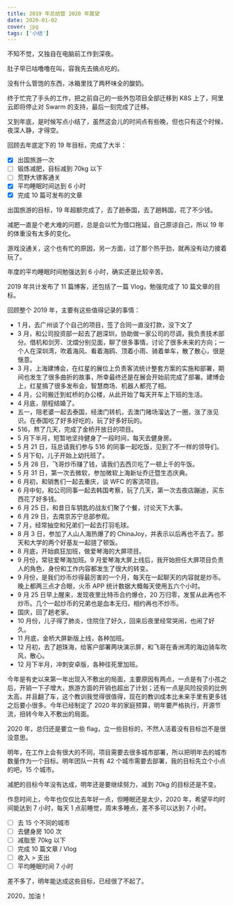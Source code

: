 ```yaml
---
title: 2019 年总结暨 2020 年展望
date: 2020-01-02
cover: jpg
tags: ['小结']
---
```


不知不觉，又独自在电脑前工作到深夜。

肚子早已咕噜噜在叫，容我先去搞点吃的。

没有什么管饱的东西，冰箱里找了两杯味全的酸奶。

终于忙完了手头的工作，把之前自己的一些外包项目全部迁移到 K8S 上了，阿里云即将停止对 Swarm 的支持，最后一刻完成了迁移。

又到年底，是时候写点小结了，虽然这会儿的时间点有些晚，但也只有这个时候，夜深人静，才得空。

回顾去年底定下的 19 年目标，完成了大半：

* [x] 出国旅游一次
* [ ] 锻炼减肥，目标减到 70kg 以下
* [ ] 荒野大镖客通关
* [x] 平均睡眠时间达到 6 小时
* [x] 完成 10 篇可发布的文章

出国旅游的目标，19 年超额完成了，去了趟泰国，去了趟韩国，花了不少钱。

减肥一直是个老大难的问题，总是会以忙为借口拖延，自己原谅自己，所以 19 年的体重没有太多的变化。

游戏没通关，这个也有忙的原因，另一方面，过了那个热乎劲，就再没有动力接着玩了。

年度的平均睡眠时间勉强达到 6 小时，确实还是比较辛苦。

2019 年共计发布了 11 篇博客，还包括了一篇 Vlog，勉强完成了 10 篇文章的目标。

回顾整个 2019 年，主要有这些值得记录的事情：

* 1 月，去广州谈了个自己的项目，签了合同一直没打款，没下文了
* 3 月，和公司投资部一起去了趟深圳，协助做一家公司的尽调，我负责技术部分。借机和剑芳、沈熠分别见面，聊了很多事情，讨论了很多未来的方向；一个人在深圳湾，吹着海风、看着海鸥、顶着小雨、骑着单车，散了散心，很是惬意。
* 3 月，上海建博会，在红星的展位上负责客流统计整套方案的实施和部署，期间也发生了很多曲折的故事，所幸最终还是在展会开始前完成了部署。建博会上，红星搞了很多发布会，智慧商场、机器人都亮了相。
* 4 月，公司搬迁到虹桥的办公楼，从此开始了每天开车上下班的生活。
* 4 月底，朋程结婚了。
* 五一，陪老婆一起去泰国，经澳门转机，去澳门赌场溜达了一圈，涨了涨见识。在泰国吃了好多好吃的，玩了好多好玩的。
* 516，熬了几天，完成了金桥开放日的项目。
* 5 月下半月，短暂地坚持健身了一段时间，每天去健身房。
* 5 月 21 日，珏总请我们参与 516 的同事一起吃饭，见到了不一样的领导们。
* 5 月下旬，儿子开始上幼托班了。
* 5 月 28 日，飞哥炒币赚了钱，请我们去西贝吃了一顿上千的午饭。
* 5 月 31 日，第一次去微软，参加微软上海新址乔迁暨生态庆典。
* 6 月初，和销售们一起去重庆，谈 WFC 的客流项目。
* 6 月中旬，和公司同事一起去韩国考察，玩了几天，第一次去夜店蹦迪，买东西花了好多钱。
* 6 月 25 日，和昔日车钥匙的战友们聚了个餐，讨论天下大事。
* 6 月 29 日，去南京苏宁总部参观。
* 7 月，经常抽空和兄弟们一起去打羽毛球。
* 8 月 3 日，参加了人山人海热爆了的 ChinaJoy，并表示以后再也不去了。那天和大学的两个好基友一起搓了顿饭。
* 8 月底，开始疯狂加班，做爱琴海的大屏项目。
* 9 月份，常驻爱琴海加班。9 月爱琴海大屏上线后，我开始担任大屏项目负责人的角色，身份和工作内容都发生了很大的转变。
* 9 月份，是我们炒币炒得最厉害的一个月，每天在一起聊天的内容就是炒币。晚上都两三点才合眼，火币 APP 统计数据大概每天使用五六个小时。
* 9 月 25 日早上醒来，发现夜里比特币合约爆仓，20 万归零，发誓从此再也不炒币。几个一起炒币的兄弟也是血本无归，相约再也不炒币。
* 国庆，回了趟老家。
* 10 月份，儿子得了肺炎，住院住了好久，回来后夜里经常哭闹，也闹了好久。
* 11 月底，金桥大屏新版上线，各种加班。
* 12 月初，去了趟珠海，给客户部署两块演示屏，和飞哥在香洲湾的海边骑车吹风，散心。
* 12 月下半月，冲刺安卓版，各种往死里加班。

今年是有史以来第一年出现入不敷出的局面，主要原因有两点，一点是有了小孩之后，开销一下子增大，旅游方面的开销也超出了计划；还有一点是风险投资的比例太高，并且翻了车，这个教训我觉得很值得，现在的教训成本比未来手里有更多钱之后要小很多。今年已经制定了 2020 年的家庭预算，明年要严格执行，开源节流，扭转今年入不敷出的局面。

2020 年，总归还是要立一些 flag，立一些目标的，不然人活着没有目标岂不是很没意思。

明年，在工作上会有很大的不同，项目需要去很多城市部署，所以把明年去的城市数量作为一个目标。明年团队一共有 42 个城市需要去部署，我的目标先立个小点的吧，15 个城市。

减肥的目标今年没有达成，明年还是要继续努力，减到 70kg 的目标还是不变。

作息时间上，今年也仅仅比去年好一点，但睡眠还是太少，2020 年，希望平均时间能达到 7 小时，每天 1 点前睡觉，周末多睡点，差不多可以达到 7 小时。

* [ ] 去 15 个不同的城市
* [ ] 去健身房 100 次
* [ ] 减脂至 70kg 以下
* [ ] 完成 10 篇文章 / Vlog
* [ ] 收入 > 支出
* [ ] 平均睡眠时间 7 小时

差不多了，明年能达成这些目标，已经很了不起了。

2020，加油！
